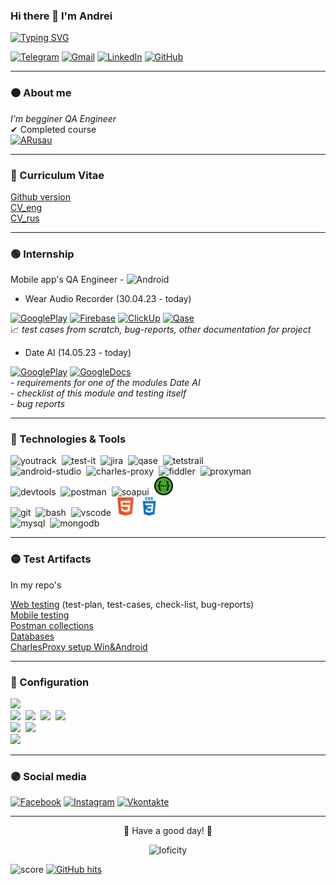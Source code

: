 ### Hi there 👋 I'm Andrei

[![Typing SVG](https://readme-typing-svg.demolab.com?font=Oswald&size=15&duration=4000&pause=1000&color=FF3316&vCenter=true&height=30&lines=QA+Engineer;From+Minsk+,+Belarus+🇧🇾)](https://git.io/typing-svg) 

[![Telegram](https://img.shields.io/badge/-Telegram-090909?style=for-the-badge&logo=telegram&logoColor=27A0D9)](https://t.me/GodR1ck21)
[![Gmail](https://img.shields.io/badge/-Gmail-090909?style=for-the-badge&logo=gmail&logoColor=FF0000)](mailto:budn1k.qa@gmail.com)
[![LinkedIn](https://img.shields.io/badge/-LinkedIn-090909?style=for-the-badge&logo=linkedin&logoColor=007BB6)](https://www.linkedin.com/in/andrei-budnik-3438b6274/)
[![GitHub](https://img.shields.io/badge/-Github-090909?style=for-the-badge&logo=github&logoColor=ffffff)](https://github.com/budn1k-qa)


---

### 🟠 About me 
*I'm begginer QA Engineer*  
✔ Completed course  
[![ARusau](https://img.shields.io/badge/A.Rusau-by%20Specialization%20Junior%20%2B-yellow)](https://artsiomrusau.com)  

---

### 🔲 Curriculum Vitae  

<a href="https://github.com/budn1k-qa/CV" target="_blank">Github version</a>  
<a href="https://drive.google.com/drive/folders/1AaW05phSlqm-sFOzp0yAvvwbDB9pKt7Y" target="_blank">CV_eng</a>  
<a href="https://drive.google.com/drive/folders/1cTomgirJ9NWPFBQUJ0LGny5pa3co57QO" target="_blank">CV_rus</a>  

---

### 🟢 Internship  
Mobile app's QA Engineer - ![Android](https://img.shields.io/badge/Android-05150C?style=plastic&logo=android)  
- Wear Audio Recorder  (30.04.23 - today) 

[![GooglePlay](https://img.shields.io/badge/Google-090909?style=plastic&logo=Google-Play&logoColor=007BB6)](https://play.google.com/store/apps/details?id=com.rimidalv.dictaphone) 
[![Firebase](https://img.shields.io/badge/Firebase-090909?style=plastic&logo=Firebase&logoColor=ffa500)](https://firebase.google.com/)
[![ClickUp](https://img.shields.io/badge/ClickUp-090909?style=plastic&logo=ClickUp&logoColor=ff00ff)](https://app.clickup.com)
[![Qase](https://img.shields.io/badge/Qase-090909?style=plastic&logo=Qase&logoColor=ff00ff)](https://qase.io)  
📈 *test cases from scratch, bug-reports, other documentation for project*  

- Date AI (14.05.23 - today)   

[![GooglePlay](https://img.shields.io/badge/Google-090909?style=flat&logo=Google-Play&logoColor=007BB6)](https://play.google.com/store/apps/details?id=me.tyschenko.dateai)
[![GoogleDocs](https://img.shields.io/badge/Google-Docs-090909?style=flat&logo=Google-Docs&logoColor=007BB6)](https://docs.google.com/)  
    - *requirements for one of the modules Date AI*  
    - *checklist of this module and testing itself*  
    - *bug reports*

---

### 🔵 Technologies & Tools  

<div>
  <img src="https://upload.wikimedia.org/wikipedia/commons/thumb/8/8d/YouTrack_Icon.svg/1024px-YouTrack_Icon.svg.png?20200803082248" title="youtrack" alt="youtrack" width="30" height="30"/>&nbsp
  <img src="https://docs.testit.software/images/testit_logo_icon.png" title="test-it" alt="test-it" width="30" height="30"/>&nbsp
  <img src="https://cdn.jsdelivr.net/gh/devicons/devicon/icons/jira/jira-original.svg" title="jira" alt="jira" width="30" height="30"/>&nbsp
  <img src="https://luna1.co/eb0187.png" title="qase" alt="qase" width="30" height="30"/>&nbsp
  <img src="https://codahosted.io/packs/21236/unversioned/assets/LOGO/ba1091c59bab89cd2fd0f289622731fe16113d7b00905abe64759c313a4b73b76c1b0426076ed76cb74752234c734131df46992d5b8b48fc13e264240e4f7119f736cfeb64df36ded54b5cbf6198b9cadedf18dd0cac5c7dbcd16e6336c29363cd1292ba" title="testrail" alt="tetstrail" width="30" height="30"/>&nbsp
</div>
<div>
  <img src="https://cdn.jsdelivr.net/gh/devicons/devicon/icons/androidstudio/androidstudio-original.svg" title="android-studio" alt="android-studio" width="30" height="30"/>&nbsp
    <img src="https://cdn.icon-icons.com/icons2/3053/PNG/512/charles_proxy_macos_bigsur_icon_190302.png" title="charles-proxy" alt="charles-proxy" width="30" height="30"/>&nbsp
  <img src="https://www.megaleechers.com/storage/Fiddler-Everywhere-Icon.png" title="fiddler" alt="fiddler" width="30" height="30"/>&nbsp
  <img src="https://pbs.twimg.com/profile_images/1589614420766126080/slAIVDtr_400x400.jpg" title="proxyman" alt="proxyman" width="30" height="30"/>&nbsp
</div>
<div>
  <img src="https://d33wubrfki0l68.cloudfront.net/38b5c953a4667366685d55db55d057c86db1fc54/a0fdc/static/acae6b24d940347661ca901ea07f47c1/chrome-dev-logo-icon.png" title="devtools" alt="devtools" width="30" height="30"/>&nbsp
  <img src="https://img.uxwing.com/wp-content/themes/uxwing/download/brands-social-media/postman-icon.svg" title="postman" alt="postman" width="30" height="30"/>&nbsp
    <img src="https://static0.smartbear.co/smartbearbrand/media/images/home/soapui-icon.svg" title="soapui" alt="soapui" width="30" height="30"/>&nbsp
    <img src="https://raw.githubusercontent.com/caputomarcos/node-red-contrib-swagger-js/master/icons/swagger.svg" title="swagger" alt="swagger" width="30" height="30"/>&nbsp
</div>
<div>
  <img src="https://cdn.jsdelivr.net/gh/devicons/devicon/icons/git/git-original.svg" title="git" alt="git" width="30" height="30"/>&nbsp
  <img src="https://upload.wikimedia.org/wikipedia/commons/thumb/4/4b/Bash_Logo_Colored.svg/1024px-Bash_Logo_Colored.svg.png?20180723054350" title="bash" alt="bash" width="30" height="30"/>&nbsp
  <img src="https://cdn.jsdelivr.net/gh/devicons/devicon/icons/vscode/vscode-original.svg" title="vscode" alt="vscode" width="30" height="30"/>&nbsp
  <img src="https://github.com/devicons/devicon/blob/master/icons/html5/html5-original.svg" title="HTML5" alt="HTML" width="30" height="30"/>&nbsp
  <img src="https://github.com/devicons/devicon/blob/master/icons/css3/css3-plain-wordmark.svg"  title="CSS3" alt="CSS" width="30" height="30"/>&nbsp
  </div>
  <div>
  <img src="https://cdn.jsdelivr.net/gh/devicons/devicon/icons/mysql/mysql-original.svg" title="mysql" alt="mysql" width="30" height="30"/>&nbsp
  <img src="https://cdn.jsdelivr.net/gh/devicons/devicon/icons/mongodb/mongodb-original.svg" title="mongodb" alt="mongodb" width="30" height="30"/>&nbsp
</div>

---

### 🟡 Test Artifacts  
In my repo's  

<a href="https://github.com/budn1k-qa/web_testing.git" target="_blank">Web testing</a> (test-plan, test-cases, check-list, bug-reports)  
<a href="https://github.com/budn1k-qa/mobile_testing.git" target="_blank">Mobile testing</a>  
<a href="https://github.com/budn1k-qa/postman.git" target="_blank">Postman collections</a>  
<a href="https://github.com/budn1k-qa/databases.git" target="_blank">Databases</a>  
<a href="https://github.com/budn1k-qa/charles_proxy_vs_win10_and_android11.git" target="_blank">CharlesProxy setup Win&Android</a>  
           
---

### 🔴 Configuration  
<img src="https://img.shields.io/badge/windows 10-black?style=for-the-badge&logo=windows&logoColor=blue"/>  
<div>
<img src="https://img.shields.io/badge/chrome-black?style=for-the-badge&logo=google chrome&logoColor=DAA520"/>&nbsp
<img src="https://img.shields.io/badge/firefox-black?style=for-the-badge&logo=firefox&logoColor=A52A2A"/>&nbsp
<img src="https://img.shields.io/badge/edge-black?style=for-the-badge&logo=microsoft edge&logoColor=blue"/>&nbsp
<img src="https://img.shields.io/badge/opera-black?style=for-the-badge&logo=opera&logoColor=red"/>
</div>  

<div>
<img src="https://img.shields.io/badge/android 9-black?style=for-the-badge&logo=android&logoColor=green"/>&nbsp
<img src="https://img.shields.io/badge/android 11-black?style=for-the-badge&logo=android&logoColor=green"/>  
</div>  
<img src="https://img.shields.io/badge/samsung J3/A50/A70-black?style=for-the-badge&logo=samsung&logoColor=white"/>

---

###  🟣 Social media

[![Facebook](https://img.shields.io/badge/-Facebook-090909?style=for-the-badge&logo=Facebook&logoColor=1195F5)](https://www.facebook.com/profile.php?id=100006697063002)
[![Instagram](https://img.shields.io/badge/-Instagram-090909?style=for-the-badge&logo=instagram&logoColor=B4068E)](https://www.instagram.com/budnik4388)
[![Vkontakte](https://img.shields.io/badge/-Vkontakte-090909?style=for-the-badge&logo=Vk&logoColor=4F7DB3)](https://vk.com/iamgodrick)

---

<p align="center">
🔸 Have a good day! 🔸</p>

<p align="center">
<img alt="loficity" width="600px" src="https://github.com/HyunCafe/HyunCafe/raw/main/assests/loficity.gif"</img>
</p>

<img src="https://komarev.com/ghpvc/?username=budn1k-qa&style=flat-square&color=blue" alt="score"/> <a href="https://github.com/budn1k-qa/budn1k-qa" target="_blank"><img alt="GitHub hits" src="https://img.shields.io/github/last-commit/budn1k-qa/budn1k-qa?label=Profile%20updated&style=flat-square"></a>
